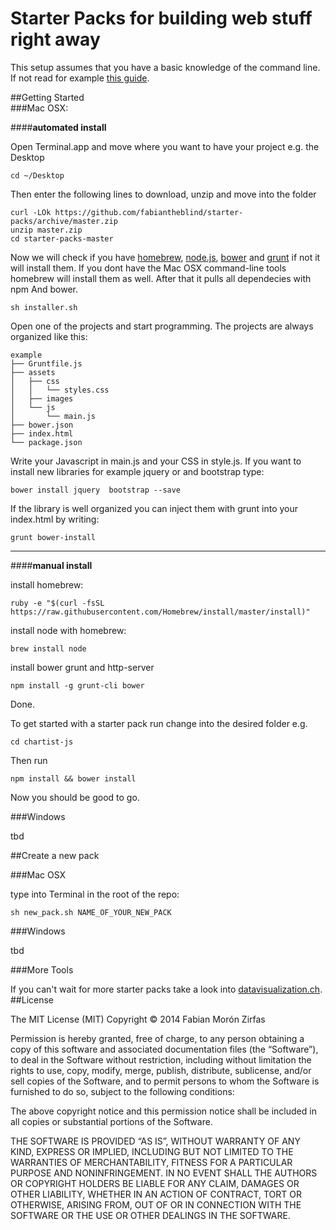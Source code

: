 Starter Packs for building web stuff right away  
===============================================

This setup assumes that you have a basic knowledge of the command line. If not read for example [this guide](http://mac.appstorm.net/how-to/utilities-how-to/how-to-use-terminal-the-basics/).  

##Getting Started  
###Mac OSX:  

####__automated install__

Open Terminal.app and move where you want to have your project e.g. the Desktop  

    cd ~/Desktop  

Then enter the following lines to download, unzip and move into the folder

    curl -LOk https://github.com/fabiantheblind/starter-packs/archive/master.zip
    unzip master.zip
    cd starter-packs-master


Now we will check if you have [homebrew](http://brew.sh/), [node.js](http://nodejs.org/), [bower](http://bower.io/) and [grunt](http://gruntjs.com/) if not it will install them. If you dont have the Mac OSX command-line tools homebrew will install them as well.
After that it pulls all dependecies with npm And bower.  

    sh installer.sh  

Open one of the projects and start programming. The projects are always organized like this:  

    example
    ├── Gruntfile.js
    ├── assets
    │   ├── css
    │   │   └── styles.css
    │   ├── images
    │   └── js
    │       └── main.js
    ├── bower.json
    ├── index.html
    └── package.json

Write your Javascript in main.js and your CSS in style.js. If you want to install new libraries for example jquery or and bootstrap type:  

    bower install jquery  bootstrap --save

If the library is well organized you can inject them with grunt into your index.html by writing:  

    grunt bower-install


--------  

####__manual install__  

install homebrew:  

    ruby -e "$(curl -fsSL https://raw.githubusercontent.com/Homebrew/install/master/install)"

install node with homebrew:

    brew install node

install bower grunt and http-server

    npm install -g grunt-cli bower

Done.  

To get started with a starter pack run change into the desired folder e.g.  


    cd chartist-js

Then run  

    npm install && bower install  

Now you should be good to go.  


###Windows  

tbd  

##Create a new pack  

###Mac OSX  

type into Terminal in the root of the repo:  

    sh new_pack.sh NAME_OF_YOUR_NEW_PACK



###Windows  

tbd  


###More Tools

If you can't wait for more starter packs take a look into [datavisualization.ch](http://datavisualization.ch/).  
##License

The MIT License (MIT)
Copyright © 2014 Fabian Morón Zirfas

Permission is hereby granted, free of charge, to any person obtaining a copy
of this software and associated documentation files (the “Software”), to deal
in the Software without restriction, including without limitation the rights
to use, copy, modify, merge, publish, distribute, sublicense, and/or sell
copies of the Software, and to permit persons to whom the Software is
furnished to do so, subject to the following conditions:

The above copyright notice and this permission notice shall be included in
all copies or substantial portions of the Software.

THE SOFTWARE IS PROVIDED “AS IS”, WITHOUT WARRANTY OF ANY KIND, EXPRESS OR
IMPLIED, INCLUDING BUT NOT LIMITED TO THE WARRANTIES OF MERCHANTABILITY,
FITNESS FOR A PARTICULAR PURPOSE AND NONINFRINGEMENT. IN NO EVENT SHALL THE
AUTHORS OR COPYRIGHT HOLDERS BE LIABLE FOR ANY CLAIM, DAMAGES OR OTHER
LIABILITY, WHETHER IN AN ACTION OF CONTRACT, TORT OR OTHERWISE, ARISING FROM,
OUT OF OR IN CONNECTION WITH THE SOFTWARE OR THE USE OR OTHER DEALINGS IN
THE SOFTWARE.



